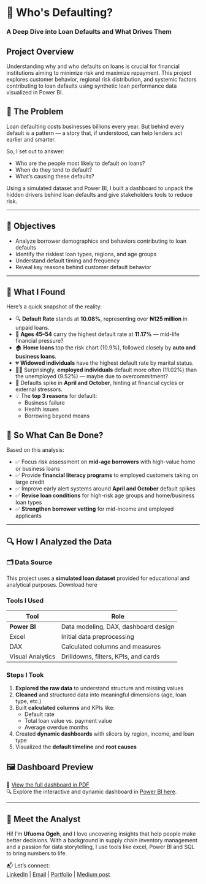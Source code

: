 # 🏦 Who's Defaulting?  
### A Deep Dive into Loan Defaults and What Drives Them

## Project Overview
Understanding why and who defaults on loans is crucial for financial institutions aiming to minimize risk and maximize repayment. This project explores customer behavior, regional risk distribution, and systemic factors contributing to loan defaults using synthetic loan performance data visualized in Power BI.

## 🧩 The Problem

Loan defaulting costs businesses billions every year. But behind every default is a pattern — a story that, if understood, can help lenders act earlier and smarter.  

So, I set out to answer:
- Who are the people most likely to default on loans?
- When do they tend to default?
- What’s causing these defaults?

Using a simulated dataset and Power BI, I built a dashboard to unpack the hidden drivers behind loan defaults and give stakeholders tools to reduce risk.

---

## 🎯 Objectives

- Analyze borrower demographics and behaviors contributing to loan defaults  
- Identify the riskiest loan types, regions, and age groups  
- Understand default timing and frequency  
- Reveal key reasons behind customer default behavior

---

## 📌 What I Found

Here’s a quick snapshot of the reality:

- 🔍 **Default Rate** stands at **10.08%**, representing over **₦125 million** in unpaid loans.
- 🧓 **Ages 45–54** carry the highest default rate at **11.17%** — mid-life financial pressure?
- 🏠 **Home loans** top the risk chart (10.9%), followed closely by **auto and business loans**.
- 💔 **Widowed individuals** have the highest default rate by marital status.
- 🧑‍💼 Surprisingly, **employed individuals** default more often (11.02%) than the unemployed (9.52%) — maybe due to overcommitment?
- 📆 Defaults spike in **April and October**, hinting at financial cycles or external stressors.
- 💡 The **top 3 reasons** for default:  
  - Business failure  
  - Health issues
  - Borrowing beyond means

## 💭 So What Can Be Done?

Based on this analysis:
- ✅ Focus risk assessment on **mid-age borrowers** with high-value home or business loans
- ✅ Provide **financial literacy programs** to employed customers taking on large credit
- ✅ Improve early alert systems around **April and October** default spikes
- ✅ **Revise loan conditions** for high-risk age groups and home/business loan types
- ✅ **Strengthen borrower vetting** for mid-income and employed applicants 

 ---

  ## 🔍 How I Analyzed the Data

### 🗂️ Data Source

This project uses a **simulated loan dataset** provided for educational and analytical purposes.
Download here

### Tools I Used

| Tool              | Role                         |
|-------------------|-------------------------------|
| **Power BI**       | Data modeling, DAX, dashboard design |
| Excel              | Initial data preprocessing |
| DAX                | Calculated columns and measures |
| Visual Analytics   | Drilldowns, filters, KPIs, and cards |

### Steps I Took
1. **Explored the raw data** to understand structure and missing values
2. **Cleaned** and structured data into meaningful dimensions (age, loan type, etc.)
3. Built **calculated columns** and KPIs like:
   - Default rate  
   - Total loan value vs. payment value  
   - Average overdue months
4. Created **dynamic dashboards** with slicers by region, income, and loan type
5. Visualized the **default timeline** and **root causes**
 
## 🖼️ Dashboard Preview

📄 [View the full dashboard in PDF](./Loan%20Default%20dashboard.pdf)  
🔍 Explore the interactive and dynamic dashboard in [Power BI here](https://app.powerbi.com/view?r=eyJrIjoiMmM2NTE1YjYtNjdlMC00NDQxLWIzMzUtOTJmZDQ3MGZhNmI4IiwidCI6IjJjZDk3YzU4LTY0ODAtNDEzYS1hNjMyLWI1OTNiMDZkZjgyOCJ9).
 


---
## 👋 Meet the Analyst

Hi! I’m **Ufuoma Ogeh**, and I love uncovering insights that help people make better decisions. With a background in supply chain inventory management and a passion for data storytelling, I use tools like excel, Power BI and SQL to bring numbers to life.  

📬 Let’s connect:  
[LinkedIn](https://www.linkedin.com/in/uogeh/) | [Email](ufuomaogeh@yahoo.com) | [Portfolio](https://uogeh.github.io/Ufuomaportfolio/) | [Medium post](https://medium.com/@ogehufuoma)

